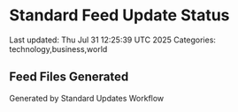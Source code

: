 # Standard Feed Update Status
Last updated: Thu Jul 31 12:25:39 UTC 2025
Categories: technology,business,world

## Feed Files Generated

Generated by Standard Updates Workflow
